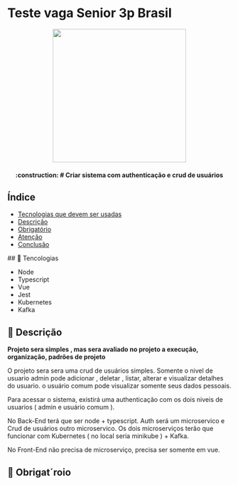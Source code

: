 # Teste vaga Senior 3p Brasil

<p align="center">
<img width="300" src="https://3pbrasil.com.br/wp-content/uploads/2020/06/logo_3pbrasil_dark_v2.svg"/>
</p>


<h4 align="center"> 
    :construction:  # Criar sistema com authenticação e crud de usuários
</h4>

## Índice 

* [Tecnologias que devem ser usadas](#tecnologias)
* [Descrição](#descricao)
* [Obrigatório](#obrigatorio)
* [Atenção](#atenco)
* [Conclusão](#conclusao)

<div id="tecnologias" >
## 🚀 Tencologias

* Node
* Typescript
* Vue
* Jest    
* Kubernetes
* Kafka    
    
</div>

## 🧰 Descrição

**Projeto sera simples , mas sera avaliado no projeto a execução, organização, padrões de projeto**

O projeto sera sera uma crud de usuários simples. Somente o nivel de usuario admin pode adicionar , deletar , listar, alterar e visualizar detalhes do usuario. o usuário comum pode visualizar somente seus dados pessoais.

Para acessar o sistema, existirá uma authenticação com os dois niveis de usuarios ( admin e usuário comum ).

No Back-End terá que ser node + typescript. Auth será um microservico e Crud de usuários outro microservico. Os dois microserviços terão que funcionar com Kubernetes ( no local seria minikube ) + Kafka.

No Front-End não precisa de microserviço, precisa ser somente em vue.

## 🧰 Obrigat´roio


